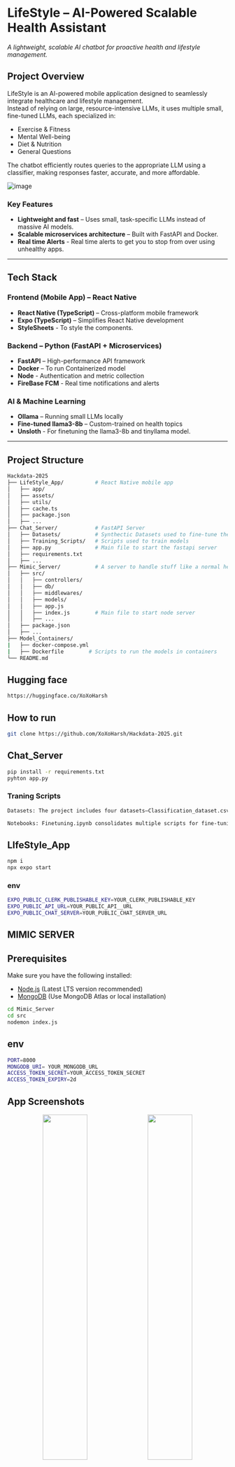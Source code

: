 # LifeStyle – AI-Powered Scalable Health Assistant

*A lightweight, scalable AI chatbot for proactive health and lifestyle management.*

## Project Overview

LifeStyle is an AI-powered mobile application designed to seamlessly integrate healthcare and lifestyle management.  
Instead of relying on large, resource-intensive LLMs, it uses multiple small, fine-tuned LLMs, each specialized in:  

- Exercise & Fitness
- Mental Well-being  
- Diet & Nutrition  
- General Questions

The chatbot efficiently routes queries to the appropriate LLM using a classifier, making responses faster, accurate, and more affordable.  

![image](https://github.com/user-attachments/assets/a90a9159-f7cf-4985-b978-88742d512555)

### Key Features

- **Lightweight and fast** – Uses small, task-specific LLMs instead of massive AI models.
- **Scalable microservices architecture** – Built with FastAPI and Docker.
- **Real time Alerts** - Real time alerts to get you to stop from over using unhealthy apps.

---

## Tech Stack  

### Frontend (Mobile App) – React Native

- **React Native (TypeScript)** – Cross-platform mobile framework  
- **Expo (TypeScript)** – Simplifies React Native development
- **StyleSheets** - To style the components.

### Backend – Python (FastAPI + Microservices)

- **FastAPI** – High-performance API framework  
- **Docker** – To run Containerized model
- **Node** - Authentication and metric collection
- **FireBase FCM** - Real time notifications and alerts

### AI & Machine Learning

- **Ollama** – Running small LLMs locally  
- **Fine-tuned llama3-8b** – Custom-trained on health topics
- **Unsloth** - For finetuning the llama3-8b and tinyllama model.

---

## Project Structure

```bash
Hackdata-2025
├── LifeStyle_App/          # React Native mobile app
│   ├── app/
│   ├── assets/
│   ├── utils/
│   ├── cache.ts
│   ├── package.json
│   ├── ...
├── Chat_Server/            # FastAPI Server
│   ├── Datasets/           # Synthectic Datasets used to fine-tune the models 
│   ├── Training_Scripts/   # Scripts used to train models
│   ├── app.py              # Main file to start the fastapi server
│   ├── requirements.txt
│   ├── ...
├── Mimic_Server/           # A server to handle stuff like a normal healthapp server
│   ├── src/
│   │   ├── controllers/
│   │   ├── db/
│   │   ├── middlewares/
│   │   ├── models/
│   │   ├── app.js
│   │   ├── index.js        # Main file to start node server
│   │   ├── ...
│   ├── package.json
│   ├── ...
├── Model_Containers/
|   ├── docker-compose.yml
|   ├── Dockerfile        # Scripts to run the models in containers
└── README.md
```

## Hugging face
``` sh
https://huggingface.co/XoXoHarsh
```

## How to run

``` sh
git clone https://github.com/XoXoHarsh/Hackdata-2025.git
```

## Chat_Server

```sh
pip install -r requirements.txt
pyhton app.py
```
### Traning Scripts
```sh
Datasets: The project includes four datasets—Classification_dataset.csv, diet_dataset.csv, excercise_dataset.csv, and stress_dataset.csv—used for training and classification.

Notebooks: Finetuning.ipynb consolidates multiple scripts for fine-tuning, and classification.ipynb handles text classification.
```

## LIfeStyle_App
``` sh
npm i
npx expo start
```
### env
```sh
EXPO_PUBLIC_CLERK_PUBLISHABLE_KEY=YOUR_CLERK_PUBLISHABLE_KEY
EXPO_PUBLIC_API_URL=YOUR_PUBLIC_API__URL
EXPO_PUBLIC_CHAT_SERVER=YOUR_PUBLIC_CHAT_SERVER_URL
```

## MIMIC SERVER

## Prerequisites
Make sure you have the following installed:
- [Node.js](https://nodejs.org/) (Latest LTS version recommended)
- [MongoDB](https://www.mongodb.com/) (Use MongoDB Atlas or local installation)

``` sh
cd Mimic_Server
cd src
nodemon index.js
````
## env
``` sh
PORT=8000
MONGODB_URI= YOUR_MONGODB_URL
ACCESS_TOKEN_SECRET=YOUR_ACCESS_TOKEN_SECRET
ACCESS_TOKEN_EXPIRY=2d
```
## App Screenshots

<p align="center">
  <img src="https://github.com/user-attachments/assets/afbc6bd7-1c88-4e90-bbe0-c80aa89747e1" width="45%" style="margin-right: 10px;">
  <img src="https://github.com/user-attachments/assets/ec03388b-8c5d-4712-89eb-793466d337cb" width="45%">
</p>








